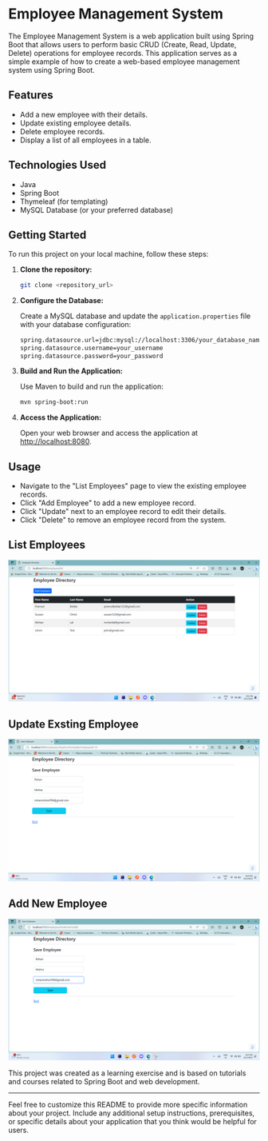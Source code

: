 # Employee Management System

The Employee Management System is a web application built using Spring Boot that allows users to perform basic CRUD (Create, Read, Update, Delete) operations for employee records. This application serves as a simple example of how to create a web-based employee management system using Spring Boot.

## Features

- Add a new employee with their details.
- Update existing employee details.
- Delete employee records.
- Display a list of all employees in a table.

## Technologies Used

- Java
- Spring Boot
- Thymeleaf (for templating)
- MySQL Database (or your preferred database)

## Getting Started

To run this project on your local machine, follow these steps:

1. **Clone the repository:**

   ```bash
   git clone <repository_url>
   ```

2. **Configure the Database:**

   Create a MySQL database and update the `application.properties` file with your database configuration:

   ```properties
   spring.datasource.url=jdbc:mysql://localhost:3306/your_database_name
   spring.datasource.username=your_username
   spring.datasource.password=your_password
   ```

3. **Build and Run the Application:**

   Use Maven to build and run the application:

   ```bash
   mvn spring-boot:run
   ```

4. **Access the Application:**

   Open your web browser and access the application at [http://localhost:8080](http://localhost:8080).

## Usage

- Navigate to the "List Employees" page to view the existing employee records.
- Click "Add Employee" to add a new employee record.
- Click "Update" next to an employee record to edit their details.
- Click "Delete" to remove an employee record from the system.


## List Employees
![List Employees](Welcome.png)

## Update Exsting Employee
![UpdateEmployee](UpdatingEmployee.png)

## Add New Employee
![addNewEmployee](AddingNewEmployee.png)



This project was created as a learning exercise and is based on tutorials and courses related to Spring Boot and web development.

---

Feel free to customize this README to provide more specific information about your project. Include any additional setup instructions, prerequisites, or specific details about your application that you think would be helpful for users.

